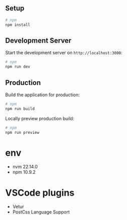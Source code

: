 ## Setup

```bash
# npm
npm install
```

## Development Server

Start the development server on `http://localhost:3000`:

```bash
# npm
npm run dev
```

## Production

Build the application for production:

```bash
# npm
npm run build
```

Locally preview production build:

```bash
# npm
npm run preview
```

# env
- nvm 22.14.0
- npm 10.9.2

# VSCode plugins
- Vetur
- PostCss Language Support
